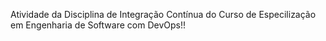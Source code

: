 Atividade da Disciplina de Integração Contínua do Curso de Especilização em Engenharia de Software com DevOps!!
